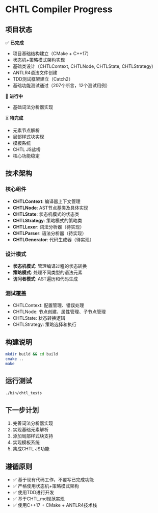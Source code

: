 # CHTL Compiler Progress

## 项目状态

✅ **已完成**
- 项目基础结构建立（CMake + C++17）
- 状态机+策略模式架构实现
- 基础类设计（CHTLContext, CHTLNode, CHTLState, CHTLStrategy）
- ANTLR4语法文件创建
- TDD测试框架建立（Catch2）
- 基础功能测试通过（207个断言，12个测试用例）

🔄 **进行中**
- 基础词法分析器实现

⏳ **待完成**
- 元素节点解析
- 局部样式块实现
- 模板系统
- CHTL JS盐桥
- 核心功能稳定

## 技术架构

### 核心组件
- **CHTLContext**: 编译器上下文管理
- **CHTLNode**: AST节点基类及具体实现
- **CHTLState**: 状态机模式的状态类
- **CHTLStrategy**: 策略模式的策略类
- **CHTLLexer**: 词法分析器（待实现）
- **CHTLParser**: 语法分析器（待实现）
- **CHTLGenerator**: 代码生成器（待实现）

### 设计模式
- **状态机模式**: 管理编译过程的状态转换
- **策略模式**: 处理不同类型的语法元素
- **访问者模式**: AST遍历和代码生成

### 测试覆盖
- CHTLContext: 配置管理、错误处理
- CHTLNode: 节点创建、属性管理、子节点管理
- CHTLState: 状态转换逻辑
- CHTLStrategy: 策略选择和执行

## 构建说明

```bash
mkdir build && cd build
cmake ..
make
```

## 运行测试

```bash
./bin/chtl_tests
```

## 下一步计划

1. 完善词法分析器实现
2. 实现基础元素解析
3. 添加局部样式块支持
4. 实现模板系统
5. 集成CHTL JS功能

## 遵循原则

- ✅ 基于现有代码工作，不覆写已完成功能
- ✅ 严格使用状态机+策略模式架构
- ✅ 使用TDD进行开发
- ✅ 基于CHTL.md规范实现
- ✅ 使用C++17 + CMake + ANTLR4技术栈